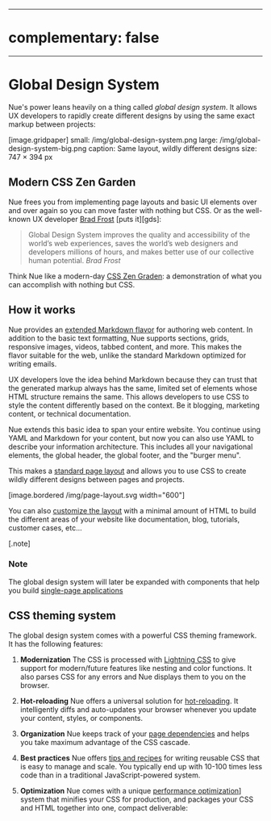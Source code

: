 
---
# complementary: false
---

# Global Design System
Nue's power leans heavily on a thing called _global design system_. It allows UX developers to rapidly create different designs by using the same exact markup between projects:

[image.gridpaper]
  small: /img/global-design-system.png
  large: /img/global-design-system-big.png
  caption: Same layout, wildly different designs
  size: 747 × 394 px


## Modern CSS Zen Garden
Nue frees you from implementing page layouts and basic UI elements over and over again so you can move faster with nothing but CSS. Or as the well-known UX developer [Brad Frost](//bradfrost.com/) [puts it][gds]:


> Global Design System improves the quality and accessibility of the world’s web experiences, saves the world’s web designers and developers millions of hours, and makes better use of our collective human potential. *Brad Frost*

Think Nue like a modern-day [CSS Zen Graden](//csszengarden.com/): a demonstration of what you can accomplish with nothing but CSS.


## How it works
Nue provides an [extended Markdown flavor](/docs/content.html) for authoring web content. In addition to the basic text formatting, Nue supports sections, grids, responsive images, videos, tabbed content, and more. This makes the flavor suitable for the web, unlike the standard Markdown optimized for writing emails.

UX developers love the idea behind Markdown because they can trust that the generated markup always has the same, limited set of elements whose HTML structure remains the same. This allows developers to use CSS to style the content differently based on the context. Be it blogging, marketing content, or technical documentation.

Nue extends this basic idea to span your entire website. You continue using YAML and Markdown for your content, but now you can also use YAML to describe your information architecture. This includes all your navigational elements, the global header, the global footer, and the "burger menu".

This makes a [standard page layout](page-layout.html) and allows you to use CSS to create wildly different designs between pages and projects.

[image.bordered /img/page-layout.svg width="600"]

You can also [customize the layout](](custom-layouts.html)) with a minimal amount of HTML to build the different areas of your website like documentation, blog, tutorials, customer cases, etc...


[.note]
  ### Note
  The global design system will later be expanded  with components that help you build [single-page applications](single-page-applications.html)


## CSS theming system
The global design system comes with a powerful CSS theming framework. It has the following features:


1. **Modernization** The CSS is processed with [Lightning CSS](//lightningcss.dev/) to give support for modern/future features like nesting and color functions. It also parses CSS for any errors and Nue displays them to you on the browser.

2. **Hot-reloading** Nue offers a universal solution for [hot-reloading](hot-reloading.html). It intelligently diffs and auto-updates your browser whenever you update your content, styles, or components.

3. **Organization** Nue keeps track of your [page dependencies](project-structure.html#page-dependencies) and helps you take maximum advantage of the CSS cascade.

4. **Best practices** Nue offers [tips and recipes](css-best-practices.html) for writing reusable CSS that is easy to manage and scale. You typically end up with 10-100 times less code than in a traditional JavaScript-powered system.

5. **Optimization** Nue comes with a unique [performance optimization](performance-optimization.html)] system that minifies your CSS for production, and packages your CSS and HTML together into one, compact deliverable:





